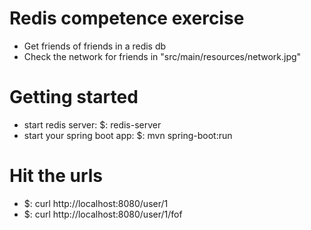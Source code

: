 # Redis competence exercise
* Get friends of friends in a redis db
* Check the network for friends in "src/main/resources/network.jpg"

# Getting started
* start redis server: $: redis-server
* start your spring boot app: $: mvn spring-boot:run

# Hit the urls
* $: curl http://localhost:8080/user/1
* $: curl http://localhost:8080/user/1/fof
